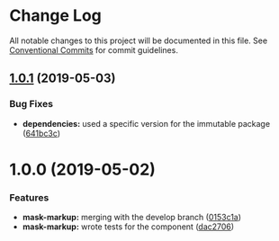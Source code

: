 # Change Log

All notable changes to this project will be documented in this file.
See [Conventional Commits](https://conventionalcommits.org) for commit guidelines.

## [1.0.1](https://github.com/pie-framework/pie-lib/compare/@pie-lib/mask-markup@1.0.0...@pie-lib/mask-markup@1.0.1) (2019-05-03)


### Bug Fixes

* **dependencies:** used a specific version for the immutable package ([641bc3c](https://github.com/pie-framework/pie-lib/commit/641bc3c))





# 1.0.0 (2019-05-02)


### Features

* **mask-markup:** merging with the develop branch ([0153c1a](https://github.com/pie-framework/pie-lib/commit/0153c1a))
* **mask-markup:** wrote tests for the component ([dac2706](https://github.com/pie-framework/pie-lib/commit/dac2706))
